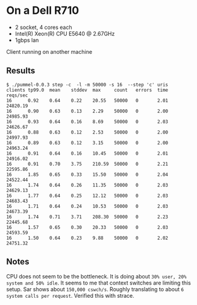 On a Dell R710
==============
- 2 socket, 4 cores each
- Intel(R) Xeon(R) CPU E5640 @ 2.67GHz
- 1gbps lan

Client running on another machine

Results
-------
    $ ./pummel-0.0.3 step -c  -l -m 50000 -s 16  --step 'c' uris 
    clients tp99.0  mean    stddev  max     count   errors  time    reqs/sec
    16      0.92    0.64    0.22    20.55   50000   0       2.01    24820.19
    16      0.90    0.63    0.13    2.29    50000   0       2.00    24985.93
    16      0.93    0.64    0.16    8.69    50000   0       2.03    24626.67
    16      0.88    0.63    0.12    2.53    50000   0       2.00    24997.93
    16      0.89    0.63    0.12    3.15    50000   0       2.00    24963.24
    16      0.91    0.64    0.16    10.45   50000   0       2.01    24916.02
    16      0.91    0.70    3.75    210.59  50000   0       2.21    22595.86
    16      1.85    0.65    0.33    15.50   50000   0       2.04    24522.44
    16      1.74    0.64    0.26    11.35   50000   0       2.03    24629.13
    16      1.77    0.64    0.25    12.12   50000   0       2.03    24683.43
    16      1.71    0.64    0.24    10.53   50000   0       2.03    24673.39
    16      1.74    0.71    3.71    208.30  50000   0       2.23    22445.68
    16      1.57    0.65    0.30    20.33   50000   0       2.03    24593.59
    16      1.50    0.64    0.23    9.88    50000   0       2.02    24751.32

Notes
-----
CPU does not seem to be the bottleneck. It is doing about `30% user, 20% system and 50% idle`.
It seems to me that context switches are limiting this setup. Sar shows about `150,000 cswch/s`.
Roughly translating to about `6 system calls per request`. Verified this with strace. 
